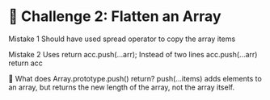 # 🔁 Challenge 2: Flatten an Array

Mistake 1
Should have used spread operator to copy the array items

Mistake 2
Uses return acc.push(...arr);
Instead of two lines
  acc.push(...arr)
  return acc

🧠 What does Array.prototype.push() return?
push(...items) adds elements to an array, but returns the new length of the array, not the array itself.